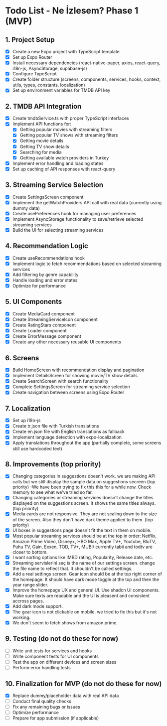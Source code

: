 # Todo List - Ne İzlesem? Phase 1 (MVP)

## 1. Project Setup
- [x] Create a new Expo project with TypeScript template
- [x] Set up Expo Router
- [x] Install necessary dependencies (react-native-paper, axios, react-query, i18n-js, AsyncStorage, supabase-js)
- [x] Configure TypeScript
- [x] Create folder structure (screens, components, services, hooks, context, utils, types, constants, localization)
- [x] Set up environment variables for TMDB API key

## 2. TMDB API Integration
- [x] Create tmdbService.ts with proper TypeScript interfaces
- [x] Implement API functions for:
  - [x] Getting popular movies with streaming filters
  - [x] Getting popular TV shows with streaming filters
  - [x] Getting movie details
  - [x] Getting TV show details
  - [x] Searching for media
  - [x] Getting available watch providers in Turkey
- [x] Implement error handling and loading states
- [x] Set up caching of API responses with react-query

## 3. Streaming Service Selection
- [x] Create SettingsScreen component
- [x] Implement the getWatchProviders API call with real data (currently using dummy data)
- [x] Create usePreferences hook for managing user preferences
- [x] Implement AsyncStorage functionality to save/retrieve selected streaming services
- [x] Build the UI for selecting streaming services

## 4. Recommendation Logic
- [x] Create useRecommendations hook
- [x] Implement logic to fetch recommendations based on selected streaming services
- [x] Add filtering by genre capability
- [x] Handle loading and error states
- [x] Optimize for performance

## 5. UI Components
- [x] Create MediaCard component
- [x] Create StreamingServiceIcon component
- [x] Create RatingStars component
- [x] Create Loader component
- [x] Create ErrorMessage component
- [x] Create any other necessary reusable UI components

## 6. Screens
- [x] Build HomeScreen with recommendation display and pagination
- [x] Implement DetailsScreen for showing movie/TV show details
- [x] Create SearchScreen with search functionality
- [x] Complete SettingsScreen for streaming service selection
- [x] Create navigation between screens using Expo Router

## 7. Localization
- [x] Set up i18n-js
- [x] Create tr.json file with Turkish translations
- [x] Create en.json file with English translations as fallback
- [x] Implement language detection with expo-localization
- [x] Apply translations throughout the app (partially complete, some screens still use hardcoded text)

## 8. Improvements (top priority)
- [x] Changing categories in suggestions doesn't work. we are making API calls but we still display the sample data on suggestions secreen (top priority) -We have been trying to fix this this for a while now. Check memory to see what we've tried so far.
- [x] Changing categories or streaming services doesn't change the titles displayed on the suggestions screen. It shows the same titles always. (top priority)
- [x] Media cards are not responsive. They are not scaling down to the size of the screen. Also they don't have dark theme applied to them. (top priority)
- [x] UI boxes in suggestions page doesn't fit the text in them on mobile.
- [x] Most popular streaming services should be at the top in order: Netflix, Amazon Prime Video, Disney+, HBO Max, Apple TV+, Youtube, BluTV, Puhu TV, Gain, Exxen, TOD, TV+, MUBI/ currently tabii and todtv are closer to bottom.
- [x] I want sorting options like IMBD rating, Popularity, Release date, etc.
- [x] Streaming servislerini seç is the name of our settings screen. change the file name to reflect that. It shouldn't be called settings.
- [x] Add a real settings screen. Gear icon should be at the top right corner of the homepage. It should have dark mode toggle at the top and then the year range slider.
- [x] Improve the homepage UX and general UI. Use shadcn UI components. Make sure texts are readable and the UI is pleasent and consistent accross pages.
- [x] Add dark mode support.
- [x] The gear icon is not clickable on mobile. we tried to fix this but it's not working.
- [x] We don't seem to fetch shows from amazon prime.

## 9. Testing (do not do these for now)
- [ ] Write unit tests for services and hooks
- [ ] Write component tests for UI components
- [ ] Test the app on different devices and screen sizes
- [ ] Perform error handling tests

## 10. Finalization for MVP (do not do these for now)
- [x] Replace dummy/placeholder data with real API data
- [ ] Conduct final quality checks
- [ ] Fix any remaining bugs or issues
- [ ] Optimize performance
- [ ] Prepare for app submission (if applicable)